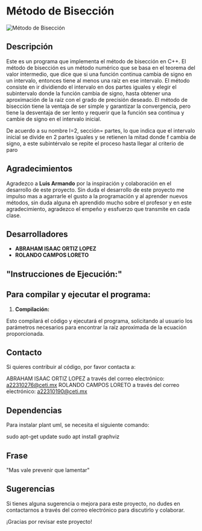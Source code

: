 # Método de Bisección

![Método de Bisección](https://th.bing.com/th/id/OIG.l81fnNlmwDgG9SDpSCZI?w=1024&h=1024&rs=1&pid=ImgDetMain)

## Descripción

Este es un programa que implementa el método de bisección en C++.  El método de bisección es un método numérico que se basa en el teorema del valor intermedio, que dice que si una función continua cambia de signo en un intervalo, entonces tiene al menos una raíz en ese intervalo. El método consiste en ir dividiendo el intervalo en dos partes iguales y elegir el subintervalo donde la función cambia de signo, hasta obtener una aproximación de la raíz con el grado de precisión deseado. El método de bisección tiene la ventaja de ser simple y garantizar la convergencia, pero tiene la desventaja de ser lento y requerir que la función sea continua y cambie de signo en el intervalo inicial.

De acuerdo a su nombre I=2, sección= partes, lo que indica que el intervalo inicial se divide en 2 partes iguales y se retienen la mitad donde f cambia de signo, a este subintérvalo se repite el proceso hasta llegar al criterio de paro

## Agradecimientos

Agradezco a **Luis Armando** por la inspiración y colaboración en el desarrollo de este proyecto. Sin duda el desarrollo de este proyecto me impulso mas a agarrarle el gusto a la programación y al aprender nuevos métodos, sin duda alguna eh aprendido mucho sobre el profesor y en este agradecimiento, agradezco el empeño y essfuerzo que transmite en cada clase. 

## Desarrolladores

- **ABRAHAM ISAAC ORTIZ LOPEZ**
- **ROLANDO CAMPOS LORETO**

## "**Instrucciones de Ejecución:**"

## Para compilar y ejecutar el programa:

1. **Compilación:**

Esto compilará el código y ejecutará el programa, solicitando al usuario los parámetros necesarios para encontrar la raíz aproximada de la ecuación proporcionada.

## Contacto
Si quieres contribuir al código, por favor contacta a:

ABRAHAM ISAAC ORTIZ LOPEZ a través del correo electrónico: a22310276@ceti.mx
ROLANDO CAMPOS LORETO a través del correo electrónico: a22310190@ceti.mx

## Dependencias
Para instalar plant uml, se necesita el siguiente comando:

sudo apt-get update
sudo apt install graphviz

## Frase
"Mas vale prevenir que lamentar"

## Sugerencias
Si tienes alguna sugerencia o mejora para este proyecto, no dudes en contactarnos a través del correo electrónico para discutirlo y colaborar.

¡Gracias por revisar este proyecto!
